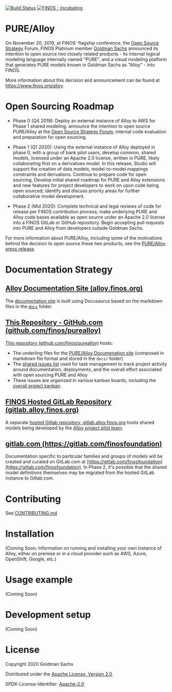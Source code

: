 [![Build Status](https://travis-ci.org/finos/purealloy.svg?branch=master)](https://travis-ci.org/finos/alloy)
[![FINOS - Incubating](https://cdn.jsdelivr.net/gh/finos/contrib-toolbox@master/images/badge-incubating.svg)](https://finosfoundation.atlassian.net/wiki/display/FINOS/Incubating)

# PURE/Alloy
On November 20, 2019, at FINOS' flagship conference, the [Open Source Strategy](https://opensourcestrategyforum.org/) Forum, FINOS Platinum member [Goldman Sachs](https://developer.gs.com/docs/products/) announced its intention to open source two closely related products - its internal logical modeling language internally named "PURE", and a visual modeling platform that generates PURE models known in Goldman Sachs as "Alloy" - into FINOS.

More information about this decision and announcement can be found at https://www.finos.org/alloy. 

# Open Sourcing Roadmap
- Phase 0 (Q4 2019): Deploy an external instance of Alloy to AWS for Phase 1 shared modeling; announce the intention to open source PURE/Alloy at the [Open Source Strategy Forum](https://opensourcestrategyforum.org/); internal code evaluation and preparation for open sourcing.

- Phase 1 (Q1 2020): Using the external instance of Alloy deployed in phase 0, with a group of bank pilot users, develop common, shared models, licensed under an Apache 2.0 license, written in PURE, likely collaborating first on a derivatives model. In this release, Studio will support the creation of data models, model-to-model mappings constraints and derivations. Continue to prepare code for open sourcing. Develop initial shared roadmap for PURE and Alloy extensions and new features for project developers to work on upon code being open sourced; identify and discuss priority areas for further collaborative model development.

- Phase 2 (Mid 2020): Complete technical and legal reviews of code for release per FINOS contribution process; make underlying PURE and Alloy code bases available as open source under an Apache 2.0 license into a FINOS GitLab or GitHub repository. Begin accepting pull requests into PURE and Alloy from developers outside Goldman Sachs.

For more information about PURE/Alloy, including some of the motivations behind the decision to open source these two products, see the [PURE/Alloy press release](https://www.finos.org/press/goldman-announces-pure-alloy-contribution).

# Documentation Strategy

## [Alloy Documentation Site (alloy.finos.org)](https://alloy.finos.org/)
The [documentation site](https://alloy.finos.org) is built using Docusaurus based on the markdown files in the [`docs`](/docs/) folder. 

## [This Repository - GitHub.com (github.com/finos/purealloy)](https://github.com/finos/purealloy)

[This repository (github.com/finos/purealloy)](github.com/finos/purealloy) hosts:
* The underling files for the [PURE/Alloy Documenation site](https://alloy.finos.org) (composed in markdown file format and stored in the `docs/` folder)
* The [shared issues list](https://github.com/finos/purealloy/issues) used for task management to track project activity around documentation, deployments, and the overall effort associated with open sourcing PURE and Alloy
*  These issues are organized in various kanban boards, including the [overall project kanban](https://github.com/orgs/finos/projects/5).

## [FINOS Hosted GitLab Repository (gitlab.alloy.finos.org)](https://gitlab.alloy.finos.org)
A separate [hosted Gitlab repository, gitlab.alloy.finos.org](gitlab.alloy.finos.org) hosts shared models being developed by the [Alloy project pilot team](https://groups.google.com/a/finos.org/forum/#!forum/alloy-pilot).

## [gitlab.com (https://gitlab.com/finosfoundation)](gitlab.com/finosfoundation)
Documentation specific to particular families and groups of models will be created and curated on GitLab.com at [https://gitlab.com/finosfoundation](https://gitlab.com/finosfoundation). In Phase 2, it's possible that the shared model definitions themselves may be migrated from the hosted GitLab instance to Gitlab.com. 



# Contributing
See [CONTRIBUTING.md](.github/CONTRIBUTING.md)

# Installation
(Coming Soon; Information on running and installing your own instance of Alloy, either on premise or in a cloud provider such as AWS, Azure, OpenShift, Google, etc.)

# Usage example
(Coming Soon)

# Development setup
(Coming Soon)

# License
Copyright 2020 Goldman Sachs

Distributed under the [Apache License, Version 2.0](http://www.apache.org/licenses/LICENSE-2.0).

SPDX-License-Identifier: [Apache-2.0](https://spdx.org/licenses/Apache-2.0)
